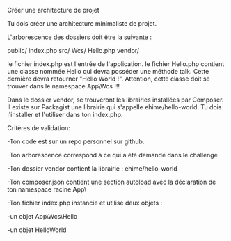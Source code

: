 Créer une architecture de projet

Tu dois créer une architecture minimaliste de projet.

L'arborescence des dossiers doit être la suivante :

public/
    index.php
src/
    Wcs/
        Hello.php
vendor/

le fichier index.php est l'entrée de l'application.
le fichier Hello.php contient une classe nommée Hello qui devra posséder une méthode talk. Cette dernière devra retourner "Hello World !".
Attention, cette classe doit se trouver dans le namespace App\Wcs !!!

Dans le dossier vendor, se trouveront les librairies installées par Composer. 
Il existe sur Packagist une librairie qui s'appelle ehime/hello-world. 
Tu dois l'installer et l'utiliser dans ton index.php.

Critères de validation:

-Ton code est sur un repo personnel sur github.

-Ton arborescence correspond à ce qui a été demandé dans le challenge

-Ton dossier vendor contient la librairie : ehime/hello-world

-Ton composer.json contient une section autoload avec la déclaration de ton namespace racine App\

-Ton fichier index.php instancie et utilise deux objets :

-un objet App\Wcs\Hello

-un objet HelloWorld
